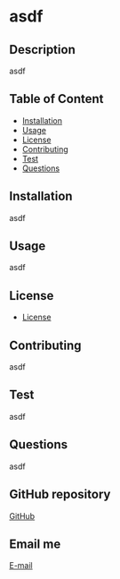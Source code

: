 
  # asdf

  ## Description
  asdf

  ## Table of Content
  * [Installation](#installation)
  * [Usage](#usage)
  * [License](#license)
  * [Contributing](#contributing)
  * [Test](#test)
  * [Questions](#questions)

  ## Installation
  asdf

  ## Usage
  asdf

  ## License
  * [License](#license)

  ## Contributing
  asdf

  ## Test
  asdf

  ## Questions
  asdf

  ## GitHub repository
  [GitHub](aasdf)

  ## Email me
  [E-mail](mailto:asdf)
